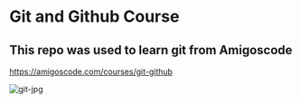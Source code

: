 # Git and Github Course

## This repo was used to learn git from Amigoscode

https://amigoscode.com/courses/git-github

![git-jpg](https://user-images.githubusercontent.com/89290880/147833712-27ab160a-4f73-439a-ae9d-cbd28469d2e9.svg)
